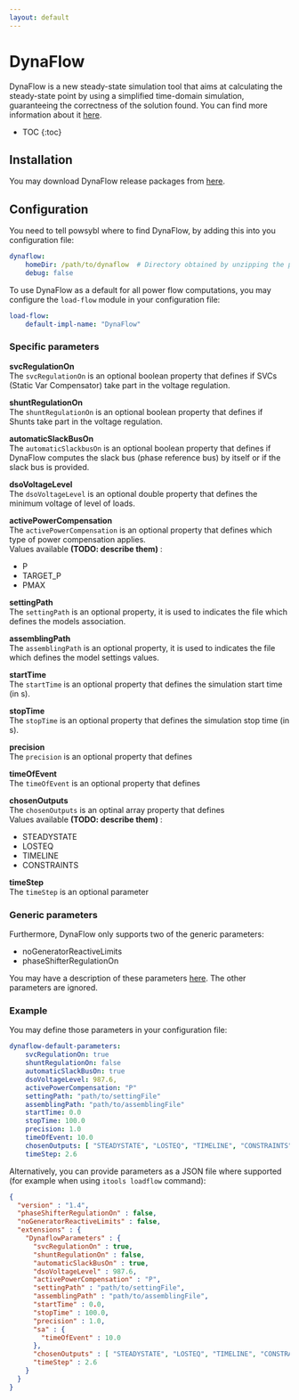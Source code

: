 ```yaml
---
layout: default
---
```


# DynaFlow

DynaFlow is a new steady-state simulation tool that aims at calculating the steady-state point by using a simplified time-domain simulation, guaranteeing the correctness of the solution found. You can find more information about it [here](https://dynawo.github.io/about/dynaflow).

* TOC
{:toc}

## Installation

You may download DynaFlow release packages from [here](https://github.com/dynawo/dynaflow-launcher/releases).


## Configuration

You need to tell powsybl where to find DynaFlow, by adding this into you configuration file:
```yaml
dynaflow:
    homeDir: /path/to/dynaflow  # Directory obtained by unzipping the package, should contain "bin"
    debug: false
```

To use DynaFlow as a default for all power flow computations, you may configure the `load-flow`
module in your configuration file:
```yaml
load-flow:
    default-impl-name: "DynaFlow"
```

### Specific parameters

**svcRegulationOn**  
The `svcRegulationOn` is an optional boolean property that defines if SVCs (Static Var Compensator) take part
in the voltage regulation.  

**shuntRegulationOn**  
The `shuntRegulationOn` is an optional boolean property that defines if Shunts take part in the voltage regulation.  

**automaticSlackBusOn**  
The `automaticSlackbusOn` is an optional boolean property that defines if DynaFlow computes the slack bus
(phase reference bus) by itself or if the slack bus is provided.  

**dsoVoltageLevel**  
The `dsoVoltageLevel` is an optional double property that defines the minimum voltage of level of loads.

**activePowerCompensation**  
The `activePowerCompensation` is an optional property that defines which type of power compensation applies.  
Values available **(TODO: describe them)** : 
- P
- TARGET_P
- PMAX

**settingPath**  
The `settingPath` is an optional property, it is used to indicates the file which defines the models association.

**assemblingPath**  
The `assemblingPath` is an optional property, it is used to indicates the file which defines the model settings values.

**startTime**  
The `startTime` is an optional property that defines the simulation start time (in s).

**stopTime**  
The `stopTime` is an optional property that defines the simulation stop time (in s).

**precision**  
The `precision` is an optional property that defines

**timeOfEvent**  
The `timeOfEvent` is an optional property that defines

**chosenOutputs**  
The `chosenOutputs` is an optinal array property that defines    
Values available **(TODO: describe them)** :
- STEADYSTATE
- LOSTEQ
- TIMELINE
- CONSTRAINTS

**timeStep**  
The `timeStep` is an optional parameter  

### Generic parameters
Furthermore, DynaFlow only supports two of the generic parameters:
- noGeneratorReactiveLimits
- phaseShifterRegulationOn

You may have a description of these parameters [here](index.md#parameters). The other parameters are ignored.

### Example

You may define those parameters in your configuration file:
```yaml
dynaflow-default-parameters:
    svcRegulationOn: true
    shuntRegulationOn: false
    automaticSlackBusOn: true
    dsoVoltageLevel: 987.6,
    activePowerCompensation: "P"
    settingPath: "path/to/settingFile"
    assemblingPath: "path/to/assemblingFile"
    startTime: 0.0
    stopTime: 100.0
    precision: 1.0
    timeOfEvent: 10.0
    chosenOutputs: [ "STEADYSTATE", "LOSTEQ", "TIMELINE", "CONSTRAINTS" ],
    timeStep: 2.6
```


Alternatively, you can provide parameters as a JSON file where supported
(for example when using `itools loadflow` command):
```json
{
  "version" : "1.4",
  "phaseShifterRegulationOn" : false,
  "noGeneratorReactiveLimits" : false,
  "extensions" : {
    "DynaflowParameters" : {
      "svcRegulationOn" : true,
      "shuntRegulationOn" : false,
      "automaticSlackBusOn" : true,
      "dsoVoltageLevel" : 987.6,
      "activePowerCompensation" : "P",
      "settingPath" : "path/to/settingFile",
      "assemblingPath" : "path/to/assemblingFile",
      "startTime" : 0.0,
      "stopTime" : 100.0,
      "precision" : 1.0,
      "sa" : {
        "timeOfEvent" : 10.0
      },
      "chosenOutputs" : [ "STEADYSTATE", "LOSTEQ", "TIMELINE", "CONSTRAINTS" ],
      "timeStep" : 2.6
    }
  }
}
```
